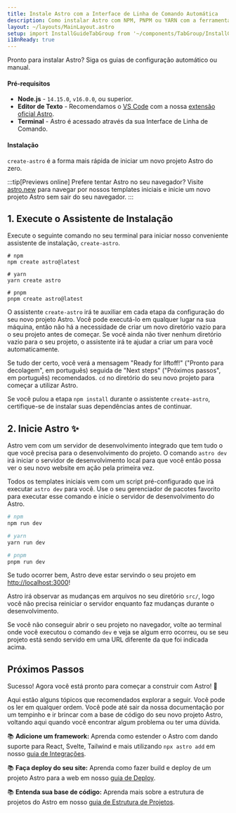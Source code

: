 ```yaml
---
title: Instale Astro com a Interface de Linha de Comando Automática
description: Como instalar Astro com NPM, PNPM ou YARN com a ferramenta create-astro.
layout: ~/layouts/MainLayout.astro
setup: import InstallGuideTabGroup from '~/components/TabGroup/InstallGuideTabGroup.astro';
i18nReady: true
---
```


Pronto para instalar Astro? Siga os guias de configuração automático ou manual.

#### Pré-requisitos

- **Node.js** - `14.15.0`, `v16.0.0`, ou superior.
- **Editor de Texto** - Recomendamos o [VS Code](https://code.visualstudio.com/) com a nossa [extensão oficial Astro](https://marketplace.visualstudio.com/items?itemName=astro-build.astro-vscode).
- **Terminal** - Astro é acessado através da sua Interface de Linha de Comando.

<InstallGuideTabGroup />

#### Instalação

`create-astro` é a forma mais rápida de iniciar um novo projeto Astro do zero.

:::tip[Previews online]
Prefere tentar Astro no seu navegador? Visite [astro.new](https://astro.new/) para navegar por nossos templates iniciais e inicie um novo projeto Astro sem sair do seu navegador.
:::

## 1. Execute o Assistente de Instalação

Execute o seguinte comando no seu terminal para iniciar nosso conveniente assistente de instalação, `create-astro`.

```shell
# npm
npm create astro@latest

# yarn
yarn create astro

# pnpm
pnpm create astro@latest
```

O assistente `create-astro` irá te auxiliar em cada etapa da configuração do seu novo projeto Astro. Você pode executá-lo em qualquer lugar na sua máquina, então não há a necessidade de criar um novo diretório vazio para o seu projeto antes de começar. Se você ainda não tiver nenhum diretório vazio para o seu projeto, o assistente irá te ajudar a criar um para você automaticamente.

Se tudo der certo, você verá a mensagem "Ready for liftoff!" ("Pronto para decolagem", em português) seguida de "Next steps" ("Próximos passos", em português) recomendados. `cd` no diretório do seu novo projeto para começar a utilizar Astro.

Se você pulou a etapa `npm install` durante o assistente `create-astro`, certifique-se de instalar suas dependências antes de continuar.

## 2. Inicie Astro ✨

Astro vem com um servidor de desenvolvimento integrado que tem tudo o que você precisa para o desenvolvimento do projeto. O comando `astro dev` irá iniciar o servidor de desenvolvimento local para que você então possa ver o seu novo website em ação pela primeira vez.

Todos os templates iniciais vem com um script pré-configurado que irá executar `astro dev` para você. Use o seu gerenciador de pacotes favorito para executar esse comando e inicie o servidor de desenvolvimento do Astro.

```bash
# npm
npm run dev

# yarn
yarn run dev

# pnpm
pnpm run dev
```

Se tudo ocorrer bem, Astro deve estar servindo o seu projeto em [http://localhost:3000](http://localhost:3000)!

Astro irá observar as mudanças em arquivos no seu diretório `src/`, logo você não precisa reiniciar o servidor enquanto faz mudanças durante o desenvolvimento.

Se você não conseguir abrir o seu projeto no navegador, volte ao terminal onde você executou o comando `dev` e veja se algum erro ocorreu, ou se seu projeto está sendo servido em uma URL diferente da que foi indicada acima.

## Próximos Passos

Sucesso! Agora você está pronto para começar a construir com Astro! 🥳

Aqui estão alguns tópicos que recomendados explorar a seguir. Você pode os ler em qualquer ordem. Você pode até sair da nossa documentação por um tempinho e ir brincar com a base de código do seu novo projeto Astro, voltando aqui quando você encontrar algum problema ou ter uma dúvida.

📚 **Adicione um framework:** Aprenda como estender o Astro com dando suporte para React, Svelte, Tailwind e mais utilizando `npx astro add` em nosso [guia de Integrações](/pt-br/guides/integrations-guide/).

📚 **Faça deploy do seu site:** Aprenda como fazer build e deploy de um projeto Astro para a web em nosso [guia de Deploy](/pt-br/guides/deploy/).

📚 **Entenda sua base de código:** Aprenda mais sobre a estrutura de projetos do Astro em nosso [guia de Estrutura de Projetos](/pt-br/core-concepts/project-structure/).
